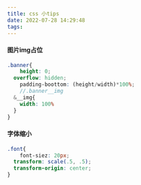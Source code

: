 ```yaml
---
title: css 小tips
date: 2022-07-28 14:29:48
tags:
---
```


#### 图片img占位

```scss
.banner{
	height: 0;
  overflow: hidden;
	padding-boottom: (height/width)*100%;
	//.banner__img
  &__img{
    width: 100%
  }
}
```

#### 字体缩小

```scss
.font{
	font-siez: 20px;
  transform: scale(.5, .5);
  transform-origin: center;
}
```

